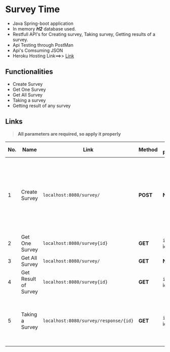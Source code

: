 # Survey Time

- Java Spring-boot application
- In memory *__H2__* database used.
- Restfull API's for Creating survey, Taking survey, Getting results of a survey.
- Api Testing through PostMan
- Api's Comsuming JSON
- Heroku Hosting  Link==>> <a href="surveytime.herokuapp.com">Link</a>

## Functionalities

- Create Survey
- Get One Survey
- Get All Survey
- Taking a survey
- Getting result of any survey 

## Links

> **All parameters are required, so apply it properly**

| No. | Name | Link | Method | Query Parameters | Body Parameters|
|-----|-----|-----|-----|-----|-----|
| 1 | Create Survey | `localhost:8080/survey/` | **POST** | **NONE** | <ul><li>`title`: title of survey</li><li>`description`: description of survey</li><li>`questions`: list of questions <ul><li>`question`: description/List of question</li></ul></li></ul> |
| 2 | Get One Survey | `localhost:8080/survey{id}` | **GET** | `id`: integer id of survey | **NONE** |
| 3 | Get All Survey | `localhost:8080/survey/` | **GET** | **NONE** | **NONE** |
| 4 | Get Result of Survey | `localhost:8080/survey{id}` | **GET** | `id`: integer id of survey | **NONE** |
| 5 | Taking a Survey | `localhost:8080/survey/response/{id}	` | **GET** | `id`: integer id of survey | <ul>Array of Result<li>`id`: Integer id of Question</li><li>`Answer`: Boolean response of the question <ul></ul></li></ul> |
